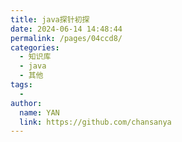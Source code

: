 ```yaml
---
title: java探针初探
date: 2024-06-14 14:48:44
permalink: /pages/04ccd8/
categories:
  - 知识库
  - java
  - 其他
tags:
  - 
author: 
  name: YAN
  link: https://github.com/chansanya
---
```

